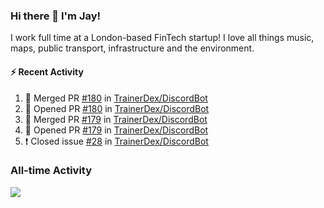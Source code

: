 ### Hi there 👋 I'm Jay!
I work full time at a London-based FinTech startup!
I love all things music, maps, public transport, infrastructure and the environment.

#### :zap: Recent Activity
<!--START_SECTION:activity-->
1. 🎉 Merged PR [#180](https://github.com/TrainerDex/DiscordBot/pull/180) in [TrainerDex/DiscordBot](https://github.com/TrainerDex/DiscordBot)
2. 💪 Opened PR [#180](https://github.com/TrainerDex/DiscordBot/pull/180) in [TrainerDex/DiscordBot](https://github.com/TrainerDex/DiscordBot)
3. 🎉 Merged PR [#179](https://github.com/TrainerDex/DiscordBot/pull/179) in [TrainerDex/DiscordBot](https://github.com/TrainerDex/DiscordBot)
4. 💪 Opened PR [#179](https://github.com/TrainerDex/DiscordBot/pull/179) in [TrainerDex/DiscordBot](https://github.com/TrainerDex/DiscordBot)
5. ❗️ Closed issue [#28](https://github.com/TrainerDex/DiscordBot/issues/28) in [TrainerDex/DiscordBot](https://github.com/TrainerDex/DiscordBot)
<!--END_SECTION:activity-->


### All-time Activity
[<img src="https://github-readme-stats.vercel.app/api/wakatime?username=TurnrDev&layout=compact" />](https://wakatime.com/@TurnrDev)  
